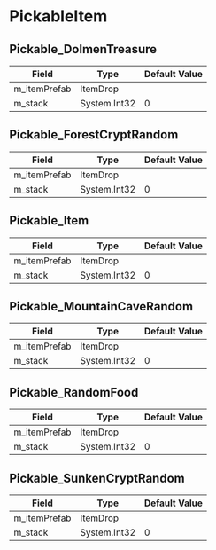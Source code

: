 # PickableItem

## Pickable_DolmenTreasure

|Field|Type|Default Value|
|-----|----|-------------|
|m_itemPrefab|ItemDrop||
|m_stack|System.Int32|0|

## Pickable_ForestCryptRandom

|Field|Type|Default Value|
|-----|----|-------------|
|m_itemPrefab|ItemDrop||
|m_stack|System.Int32|0|

## Pickable_Item

|Field|Type|Default Value|
|-----|----|-------------|
|m_itemPrefab|ItemDrop||
|m_stack|System.Int32|0|

## Pickable_MountainCaveRandom

|Field|Type|Default Value|
|-----|----|-------------|
|m_itemPrefab|ItemDrop||
|m_stack|System.Int32|0|

## Pickable_RandomFood

|Field|Type|Default Value|
|-----|----|-------------|
|m_itemPrefab|ItemDrop||
|m_stack|System.Int32|0|

## Pickable_SunkenCryptRandom

|Field|Type|Default Value|
|-----|----|-------------|
|m_itemPrefab|ItemDrop||
|m_stack|System.Int32|0|


